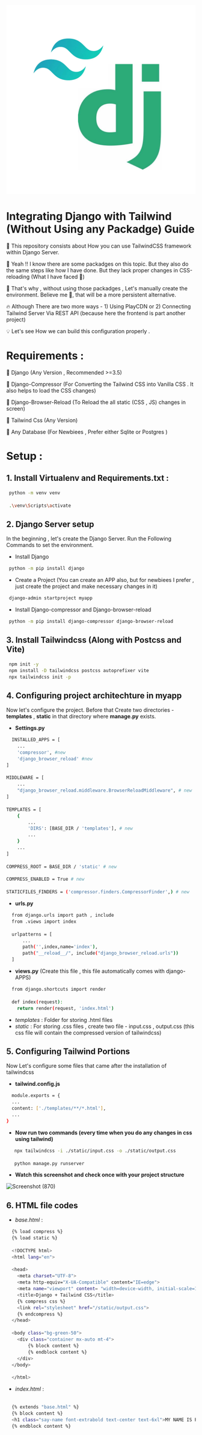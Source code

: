 ![Dj-Tailwind](dj-tail.jpeg)

# Integrating Django with Tailwind (Without Using any Packadge) Guide

 🚀 This repository consists about How you can use TailwindCSS framework within Django Server.
 
 🤔 Yeah !! I know there are some packadges on this topic. But they also do the same steps like how I have done.
  But they lack proper changes in CSS-reloading (What I have faced 🙂)
 
 🐎 That's why , without using those packadges , Let's manually create the environment. Believe me 🌝, that will be a more persistent alternative.

 🔥 Although There are two more ways - 1) Using PlayCDN or 2) Connecting Tailwind Server Via REST API (because here the frontend is part another project)
 
 💡 Let's see How we can build this configuration properly .
 

 # Requirements :
 🔔 Django (Any Version , Recommended >=3.5)
 
 🔔 Django-Compressor (For Converting the Tailwind CSS into Vanilla CSS . It also helps to load the CSS changes)
 
 🔔 Django-Browser-Reload (To Reload the all static (CSS , JS) changes in screen)
 
 🔔 Tailwind Css (Any Version)
 
 🔔 Any Database (For Newbiees , Prefer either Sqlite or Postgres )
 

 # Setup :
 ## 1. Install Virtualenv and Requirements.txt :
 ```bash
  python -m venv venv

  .\venv\Scripts\activate

 ```
 ## 2. Django Server setup
 In the beginning , let's create the Django Server. Run the Following Commands to set the environment.
 
 - Install Django
 ```bash
  python -m pip install django
 ```
 - Create a Project (You can create an APP also, but for newbiees I prefer , just create the project and make necessary changes in it)
 ```bash
  django-admin startproject myapp
 ```
 - Install Django-compressor and Django-browser-reload
 ```bash
  python -m pip install django-compressor django-browser-reload
 ```

 ## 3. Install Tailwindcss (Along with Postcss and Vite)
 ``` bash
  npm init -y
  npm install -D tailwindcss postcss autoprefixer vite
  npx tailwindcss init -p
 ```

## 4. Configuring project architechture in myapp
Now let's configure the project. Before that Create two directories - **templates** , **static** in that directory where **manage.py** exists.
- **Settings.py**
```bash
  INSTALLED_APPS = [
    ...
    'compressor', #new
    'django_browser_reload' #new
]

MIDDLEWARE = [
    ...
    "django_browser_reload.middleware.BrowserReloadMiddleware", # new
]

TEMPLATES = [
    {
        ...
        'DIRS': [BASE_DIR / 'templates'], # new
        ...
    }
    ...
]

COMPRESS_ROOT = BASE_DIR / 'static' # new

COMPRESS_ENABLED = True # new

STATICFILES_FINDERS = ('compressor.finders.CompressorFinder',) # new
```
- **urls.py**
```bash
  from django.urls import path , include
  from .views import index

  urlpatterns = [
      ...
      path('',index,name='index'),
      path("__reload__/", include("django_browser_reload.urls"))
  ]
```
- **views.py** (Create this file , this file automatically comes with django-APPS)
```bash
  from django.shortcuts import render
  
  def index(request):
  	return render(request, 'index.html')
```
- _templates_ : Folder for storing .html files
- _static_ : For storing .css files , create two file - input.css , output.css (this css file will contain the compressed version of tailwindcss)

## 5. Configuring Tailwind Portions
Now Let's configure some files that came after the installation of tailwindcss
- **tailwind.config.js**
  
```bash
  module.exports = {
  ...
  content: ['./templates/**/*.html'],
  ...
}
```
- **Now run two commands (every time when you do any changes in css using tailwind)**
```bash
   npx tailwindcss -i ./static/input.css -o ./static/output.css

   python manage.py runserver
```
- **Watch this screenshot and check once with your project structure**


![Screenshot (870)](https://github.com/PARTHIB-DEB/Test-Dj-Tailwind/assets/103876861/1ca3a8c5-3086-4d97-a88f-6d429201f1e1)
  
## 6. HTML file codes
- _base.html_ :
```bash
  {% load compress %}
  {% load static %}
  
  <!DOCTYPE html>
  <html lang="en">
  
  <head>
  	<meta charset="UTF-8">
  	<meta http-equiv="X-UA-Compatible" content="IE=edge">
  	<meta name="viewport" content= "width=device-width, initial-scale=1.0">
  	<title>Django + Tailwind CSS</title>
  	{% compress css %}
  	<link rel="stylesheet" href="/static/output.css">
  	{% endcompress %}
  </head>
  
  <body class="bg-green-50">
  	<div class="container mx-auto mt-4">
  		{% block content %}
  		{% endblock content %}
  	</div>
  </body>
  
  </html>
```
- _index.html_ :
```bash

  {% extends "base.html" %}
  {% block content %}
  <h1 class="say-name font-extrabold text-center text-6xl">MY NAME IS PARTHIB</h1>
  {% endblock content %}

```